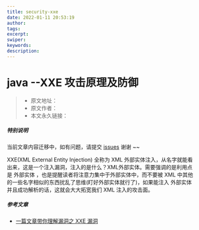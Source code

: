 ```yaml
---
title: security-xxe
date: 2022-01-11 20:53:19
author:
tags:
excerpt:
swiper:
keywords:
description:
---
```


# java --XXE 攻击原理及防御

> * 原文地址：[]()
> * 原文作者：[]()
> * 本文永久链接：[]()

##### **特别说明**

当前文章内容迁移中，如有问题，请提交 [issues](https://github.com/Starrier/starrier.github.io/issues) 谢谢 ~~

XXE(XML External Entity Injection) 全称为 XML 外部实体注入，从名字就能看出来，这是一个注入漏洞，注入的是什么？XML外部实体。需要强调的是利用点是 外部实体 ，也是提醒读者将注意力集中于外部实体中，而不要被 XML 中其他的一些名字相似的东西扰乱了思维(盯好外部实体就行了)，如果能注入 外部实体并且成功解析的话，这就会大大拓宽我们 XML 注入的攻击面。

##### 参考文章

- [一篇文章带你理解漏洞之 XXE 漏洞](https://www.k0rz3n.com/2018/11/19/%E4%B8%80%E7%AF%87%E6%96%87%E7%AB%A0%E5%B8%A6%E4%BD%A0%E6%B7%B1%E5%85%A5%E7%90%86%E8%A7%A3%20XXE%20%E6%BC%8F%E6%B4%9E/)
